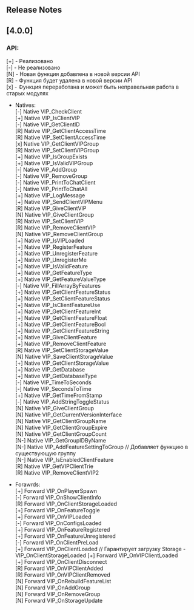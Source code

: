 ## Release Notes

## [4.0.0]

### API:
[+] - Реализовано  
[-] - Не реализовано  
[N] - Новая функция добавлена в новой версии API  
[R] - Функция будет удалена в новой версии API  
[x] - Функция переработана и может быть неправельная работа в старых модулях  

- Natives:  
[-] Native VIP_CheckClient  
[+] Native VIP_IsClientVIP  
[-] Native VIP_GetClientID  
[R] Native VIP_GetClientAccessTime  
[R] Native VIP_SetClientAccessTime  
[x] Native VIP_GetClientVIPGroup  
[R] Native VIP_SetClientVIPGroup  
[+] Native VIP_IsGroupExists  
[+] Native VIP_IsValidVIPGroup  
[-] Native VIP_AddGroup  
[-] Native VIP_RemoveGroup  
[-] Native VIP_PrintToChatClient  
[-] Native VIP_PrintToChatAll  
[+] Native VIP_LogMessage  
[+] Native VIP_SendClientVIPMenu  
[R] Native VIP_GiveClientVIP  
[N] Native VIP_GiveClientGroup  
[R] Native VIP_SetClientVIP  
[R] Native VIP_RemoveClientVIP  
[N] Native VIP_RemoveClientGroup  
[+] Native VIP_IsVIPLoaded  
[+] Native VIP_RegisterFeature  
[+] Native VIP_UnregisterFeature  
[+] Native VIP_UnregisterMe  
[+] Native VIP_IsValidFeature  
[+] Native VIP_GetFeatureType  
[+] Native VIP_GetFeatureValueType  
[-] Native VIP_FillArrayByFeatures  
[+] Native VIP_GetClientFeatureStatus  
[+] Native VIP_SetClientFeatureStatus  
[+] Native VIP_IsClientFeatureUse  
[+] Native VIP_GetClientFeatureInt  
[+] Native VIP_GetClientFeatureFloat  
[+] Native VIP_GetClientFeatureBool  
[+] Native VIP_GetClientFeatureString  
[+] Native VIP_GiveClientFeature  
[+] Native VIP_RemoveClientFeature  
[R] Native VIP_SetClientStorageValue  
[N] Native VIP_SaveClientStorageValue  
[+] Native VIP_GetClientStorageValue  
[+] Native VIP_GetDatabase  
[+] Native VIP_GetDatabaseType  
[-] Native VIP_TimeToSeconds  
[-] Native VIP_SecondsToTime  
[+] Native VIP_GetTimeFromStamp  
[-] Native VIP_AddStringToggleStatus  
[N] Native VIP_GiveClientGroup  
[N] Native VIP_GetCurrentVersionInterface  
[N] Native VIP_GetClientGroupName  
[N] Native VIP_GetClientGroupExpire  
[N] Native VIP_GetClientGroupCount  
[N-] Native VIP_GetGroupIDByName  
[N-] Native VIP_AddFeatureSettingToGroup // Добавляет функцию в существующую группу  
[N-] Native VIP_IsEnabledClientFeature  
[R] Native VIP_GetVIPClientTrie  
[R] Native VIP_RemoveClientVIP2  

- Forawrds:  
[+] Forward VIP_OnPlayerSpawn  
[-] Forward VIP_OnShowClientInfo  
[R] Forward VIP_OnClientStorageLoaded  
[+] Forward VIP_OnFeatureToggle  
[+] Forward VIP_OnVIPLoaded  
[-] Forward VIP_OnConfigsLoaded  
[+] Forward VIP_OnFeatureRegistered  
[+] Forward VIP_OnFeatureUnregistered  
[-] Forward VIP_OnClientPreLoad  
[+] Forward VIP_OnClientLoaded   // Гарантирует загрузку Storage - VIP_OnClientStorageLoaded
[+] Forward VIP_OnVIPClientLoaded  
[+] Forward VIP_OnClientDisconnect  
[R] Forward VIP_OnVIPClientAdded  
[R] Forward VIP_OnVIPClientRemoved  
[N] Forward VIP_OnRebuildFeatureList  
[N] Forward VIP_OnAddGroup  
[N] Forward VIP_OnRemoveGroup  
[N] Forward VIP_OnStorageUpdate 
